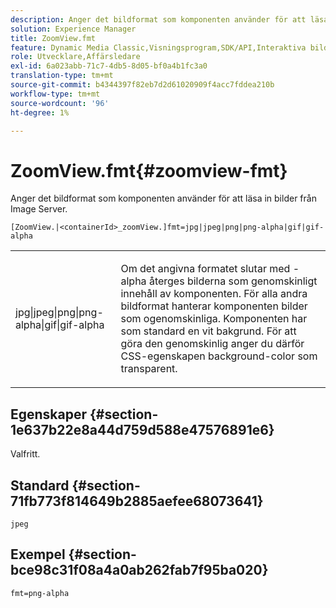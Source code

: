 ```yaml
---
description: Anger det bildformat som komponenten använder för att läsa in bilder från Image Server.
solution: Experience Manager
title: ZoomView.fmt
feature: Dynamic Media Classic,Visningsprogram,SDK/API,Interaktiva bilder
role: Utvecklare,Affärsledare
exl-id: 6a023abb-71c7-4db5-8d05-bf0a4b1fc3a0
translation-type: tm+mt
source-git-commit: b4344397f82eb7d2d61020909f4acc7fddea210b
workflow-type: tm+mt
source-wordcount: '96'
ht-degree: 1%

---
```


# ZoomView.fmt{#zoomview-fmt}

Anger det bildformat som komponenten använder för att läsa in bilder från Image Server.

`[ZoomView.|<containerId>_zoomView.]fmt=jpg|jpeg|png|png-alpha|gif|gif-alpha`

<table id="table_441553CD34C94A58A9D7CBF772DEDDB6"> 
 <tbody> 
  <tr> 
   <td colname="col1"> <p> <span class="codeph"> jpg|jpeg|png|png-alpha|gif|gif-alpha</span> </p> </td> 
   <td colname="col2"> <p> Om det angivna formatet slutar med <span class="codeph"> -alpha</span> återges bilderna som genomskinligt innehåll av komponenten. För alla andra bildformat hanterar komponenten bilder som ogenomskinliga. Komponenten har som standard en vit bakgrund. För att göra den genomskinlig anger du därför CSS-egenskapen <span class="codeph"> background-color</span> som <span class="codeph"> transparent</span>. </p> </td> 
  </tr> 
 </tbody> 
</table>

## Egenskaper {#section-1e637b22e8a44d759d588e47576891e6}

Valfritt.

## Standard {#section-71fb773f814649b2885aefee68073641}

`jpeg`

## Exempel {#section-bce98c31f08a4a0ab262fab7f95ba020}

`fmt=png-alpha`
